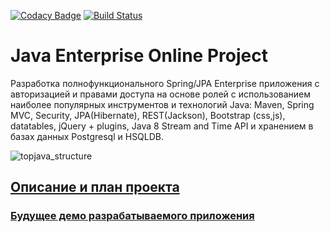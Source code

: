[![Codacy Badge](https://api.codacy.com/project/badge/Grade/f3299c84cb4d4308a53ad174e1811cf2)](https://www.codacy.com/project/kortov/topjava/dashboard?utm_source=github.com&amp;utm_medium=referral&amp;utm_content=kortov/topjava&amp;utm_campaign=Badge_Grade_Dashboard)
[![Build Status](https://travis-ci.org/kortov/topjava.svg?branch=master)](https://travis-ci.org/kortov/topjava)

Java Enterprise Online Project 
===============================
Разработка полнофункционального Spring/JPA Enterprise приложения c авторизацией и правами доступа на основе ролей с использованием наиболее популярных инструментов и технологий Java: Maven, Spring MVC, Security, JPA(Hibernate), REST(Jackson), Bootstrap (css,js), datatables, jQuery + plugins, Java 8 Stream and Time API и хранением в базах данных Postgresql и HSQLDB.

![topjava_structure](https://user-images.githubusercontent.com/13649199/27433714-8294e6fe-575e-11e7-9c41-7f6e16c5ebe5.jpg)


## <a href="description.md">Описание и план проекта</a>
### <a href="http://topjava.herokuapp.com/" target=_blank>Будущее демо разрабатываемого приложения</a>
